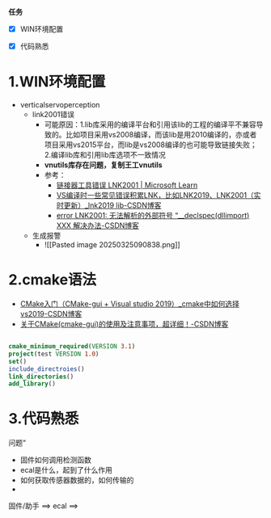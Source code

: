 **任务**
- [x] WIN环境配置
- [x] 代码熟悉


# 1.WIN环境配置

- verticalservoperception
	- link2001错误
		- 可能原因：1.lib库采用的编译平台和引用该lib的工程的编译平不兼容导致的。比如项目采用vs2008编译，而该lib是用2010编译的，亦或者项目采用vs2015平台，而lib是vs2008编译的也可能导致链接失败；2.编译lib库和引用lib库选项不一致情况
		- **vnutils库存在问题，复制王工vnutils**
		- 参考：
			- [链接器工具错误 LNK2001 | Microsoft Learn](https://learn.microsoft.com/zh-cn/cpp/error-messages/tool-errors/linker-tools-error-lnk2001?view=msvc-170)
			- [VS编译时一些常见错误积累LNK，比如LNK2019、LNK2001（实时更新）_lnk2019 lib-CSDN博客](https://blog.csdn.net/aishuirenjia/article/details/102567716)
			- [error LNK2001: 无法解析的外部符号 “__declspec(dllimport) XXX 解决办法-CSDN博客](https://blog.csdn.net/zhangjipinggom/article/details/144364256)
	- 生成报警
		- ![[Pasted image 20250325090838.png]]
# 2.cmake语法
- [CMake入门（CMake-gui + Visual studio 2019）_cmake中如何选择vs2019-CSDN博客](https://blog.csdn.net/heleneveryday/article/details/118565478)
- [关于CMake(cmake-gui)的使用及注意事项，超详细！-CSDN博客](https://blog.csdn.net/m0_61812914/article/details/127952081)
```cmake

cmake_minimum_required(VERSION 3.1)
project(test VERSION 1.0)
set()
include_directroies()
link_directories()
add_library()
```

# 3.代码熟悉

问题“
- 固件如何调用检测函数
- ecal是什么，起到了什么作用
- 如何获取传感器数据的，如何传输的
- 

固件/助手    ==>    ecal   ==>